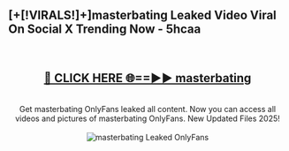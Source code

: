 <h2>[+[!VIRALS!]+]masterbating Leaked Video Viral On Social X Trending Now - 5hcaa</h2>
<br>
<div align="center">
<h2><a href="https://libra.edu.pl?masterbating" rel="nofollow">🔴 CLICK HERE 🌐==►► masterbating</a></h2>
<br>
Get masterbating OnlyFans leaked all content. Now you can access all videos and pictures of masterbating OnlyFans. New Updated Files 2025!
<br>
<br>
<a href="https://libra.edu.pl?masterbating" rel="nofollow" data-target="animated-image.originalLink"><img src="https://i.ibb.co.com/WyWwxjT/player-gif2.gif" alt="masterbating Leaked OnlyFans" style="max-width: 100%; display: inline-block;" data-target="animated-image.originalImage"></a>
</div>
<br>